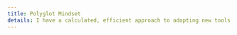 ```yaml
---
title: Polyglot Mindset
details: I have a calculated, efficient approach to adopting new tools and languages. 
---
```


